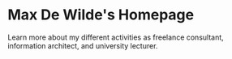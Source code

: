 # Max De Wilde's Homepage

Learn more about my different activities as freelance consultant, information architect, and university lecturer.
